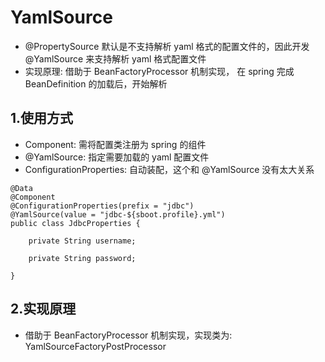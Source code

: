 # YamlSource
* @PropertySource 默认是不支持解析 yaml 格式的配置文件的，因此开发 @YamlSource 来支持解析 yaml 格式配置文件
* 实现原理: 借助于 BeanFactoryProcessor 机制实现， 在 spring 完成 BeanDefinition 的加载后，开始解析

## 1.使用方式
* Component: 需将配置类注册为 spring 的组件
* @YamlSource: 指定需要加载的 yaml 配置文件
* ConfigurationProperties: 自动装配，这个和 @YamlSource 没有太大关系

```
@Data
@Component
@ConfigurationProperties(prefix = "jdbc")
@YamlSource(value = "jdbc-${sboot.profile}.yml")
public class JdbcProperties {

    private String username;

    private String password;

}
```


## 2.实现原理
* 借助于 BeanFactoryProcessor 机制实现，实现类为: YamlSourceFactoryPostProcessor

